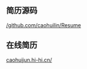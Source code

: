 ## 简历源码

[/github.com/caohuilin/Resume](https://github.com/caohuijun2018/Resume)

## 在线简历

[caohuijun.hi-hi.cn/](https://caohuijun.hi-hi.cn/)
